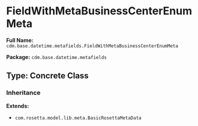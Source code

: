 # FieldWithMetaBusinessCenterEnumMeta

**Full Name:** `cdm.base.datetime.metafields.FieldWithMetaBusinessCenterEnumMeta`

**Package:** `cdm.base.datetime.metafields`

## Type: Concrete Class

### Inheritance

**Extends:**
- `com.rosetta.model.lib.meta.BasicRosettaMetaData`

